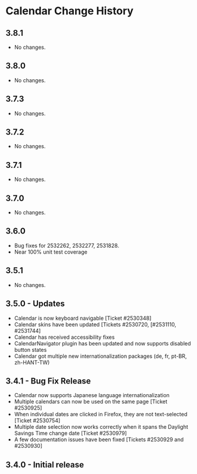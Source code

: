 Calendar Change History
=======================

3.8.1
-----

* No changes.

3.8.0
-----

* No changes.

3.7.3
-----

* No changes.

3.7.2
-----

* No changes.

3.7.1
-----

* No changes.

3.7.0
-----

* No changes.

3.6.0
-----
  * Bug fixes for 2532262, 2532277, 2531828.
  * Near 100% unit test coverage

3.5.1
-----

  * No changes.


3.5.0 - Updates
---------------
   * Calendar is now keyboard navigable [Ticket #2530348]
   * Calendar skins have been updated [Tickets #2530720, [#2531110, #2531744]
   * Calendar has received accessibility fixes
   * CalendarNavigator plugin has been updated and now supports disabled button states
   * Calendar got multiple new internationalization packages (de, fr, pt-BR, zh-HANT-TW)

3.4.1 - Bug Fix Release
-----------------------

   * Calendar now supports Japanese language internationalization
   * Multiple calendars can now be used on the same page [Ticket #2530925]
   * When individual dates are clicked in Firefox, they are not text-selected [Ticket #2530754]
   * Multiple date selection now works correctly when it spans the Daylight Savings Time change date [Ticket #2530979]
   * A few documentation issues have been fixed [Tickets #2530929 and #2530930]

3.4.0 - Initial release
-----------------------
